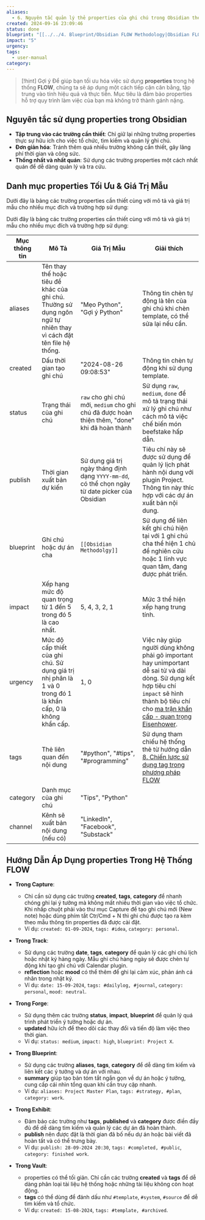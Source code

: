 ```yaml
---
aliases:
  - 6. Nguyên tắc quản lý thẻ properties của ghi chú trong Obsidian theo phương pháp FLOW
created: 2024-09-16 23:09:46
status: done
blueprint: "[[../../4. Blueprint/Obsidian FLOW Methodology|Obsidian FLOW Methodology]]"
impact: "5"
urgency: 
tags:
  - user-manual
category: 
---
```


> [!hint] Gợi ý
> Để giúp bạn tối ưu hóa việc sử dụng **properties** trong hệ thống **FLOW**, chúng ta sẽ áp dụng một cách tiếp cận cân bằng, tập trung vào tính hiệu quả và thực tiễn. Mục tiêu là đảm bảo properties hỗ trợ quy trình làm việc của bạn mà không trở thành gánh nặng.

## Nguyên tắc sử dụng properties trong Obsidian

- **Tập trung vào các trường cần thiết**: Chỉ giữ lại những trường properties thực sự hữu ích cho việc tổ chức, tìm kiếm và quản lý ghi chú.
- **Đơn giản hóa**: Tránh thêm quá nhiều trường không cần thiết, gây lãng phí thời gian và công sức.
- **Thống nhất và nhất quán**: Sử dụng các trường properties một cách nhất quán để dễ dàng quản lý và tra cứu.

## Danh mục properties Tối Ưu & Giá Trị Mẫu

Dưới đây là bảng các trường properties cần thiết cùng với mô tả và giá trị mẫu cho nhiều mục đích và trường hợp sử dụng:

Dưới đây là bảng các trường properties cần thiết cùng với mô tả và giá trị mẫu cho nhiều mục đích và trường hợp sử dụng:

| Mục thông tin | **Mô Tả**                                                                                                        | **Giá Trị Mẫu**                                                                                 | Giải thích                                                                                                                                                                                                                                                       |
| ------------- | ---------------------------------------------------------------------------------------------------------------- | ----------------------------------------------------------------------------------------------- | ---------------------------------------------------------------------------------------------------------------------------------------------------------------------------------------------------------------------------------------------------------------- |
| aliases       | Tên thay thế hoặc tiêu đề khác của ghi chú. Thường sử dụng ngôn ngữ tự nhiên thay vì cách đặt tên file hệ thống. | "Mẹo Python", "Gợi ý Python"                                                                    | Thông tin chèn tự động là tên của ghi chú khi chèn template, có thể sửa lại nếu cần.                                                                                                                                                                             |
| created       | Dấu thời gian tạo ghi chú                                                                                        | "2024-08-26 09:08:53"                                                                           | Thông tin chèn tự động khi sử dụng template.                                                                                                                                                                                                                     |
| status        | Trạng thái của ghi chú                                                                                           | `raw` cho ghi chú mới, `medium` cho ghi chú đã được hoàn thiện thêm, "done" khi đã hoàn thành   | Sử dụng `raw`, `medium`, `done` để mô tả trạng thái xử lý ghi chú như cách mô tả việc chế biến món beefstake hấp dẫn.                                                                                                                                            |
| publish       | Thời gian xuất bản dự kiến                                                                                       | Sử dụng giá trị ngày tháng định dạng `YYYY-mm-dd`, có thể chọn ngày từ date picker của Obsidian | Tiêu chí này sẽ được sử dụng để quản lý lịch phát hành nội dung với plugin Project. Thông tin này thíc hợp với các dự án xuất bản nội dung.                                                                                                                      |
| blueprint     | Ghi chú hoặc dự án cha                                                                                           | `[[Obsidian Methodolgy]]`                                                                       | Sử dụng để liên kết ghi chú hiện tại với 1 ghi chú cha thể hiện 1 chủ đề nghiên cứu hoặc 1 lĩnh vực quan tâm, đang được phát triển.                                                                                                                              |
| impact        | Xếp hạng mức độ quan trọng từ 1 đến 5 trong đó 5 là cao nhất.                                                    | 5, 4, 3, 2, 1                                                                                   | Mức 3 thể hiện xếp hạng trung tính.                                                                                                                                                                                                                              |
| urgency       | Mức độ cấp thiết của ghi chú. Sử dụng giá trị nhị phân là 1 và 0 trong đó 1 là khẩn cấp, 0 là không khẩn cấp.    | 1, 0                                                                                            | Việc này giúp người dùng không phải gõ important hay unimportant dễ sai từ và dài dòng. Sử dụng kết hợp tiêu chí `impact` sẽ hình thành bộ tiêu chí cho [ma trận khẩn cấp - quan trọng  Eisenhower](https://todoist.com/productivity-methods/eisenhower-matrix). |
| tags          | Thẻ liên quan đến nội dung                                                                                       | "#python", "#tips", "#programming"                                                              | Sử dụng tham chiếu hệ thống thẻ từ hướng dẫn [8. Chiến lược sử dụng tag trong phương pháp FLOW](8.%20Chiến%20lược%20sử%20dụng%20tag%20trong%20phương%20pháp%20FLOW.md)                                                                                           |
| category      | Danh mục của ghi chú                                                                                             | "Tips", "Python"                                                                                |                                                                                                                                                                                                                                                                  |
| channel       | Kênh sẽ xuất bản nội dung (nếu có)                                                                               | "LinkedIn", "Facebook", "Substack"                                                              |                                                                                                                                                                                                                                                                  |
## Hướng Dẫn Áp Dụng properties Trong Hệ Thống FLOW

- **Trong Capture**:

    - Chỉ cần sử dụng các trường **created**, **tags**, **category** để nhanh chóng ghi lại ý tưởng mà không mất nhiều thời gian vào việc tổ chức. Khi nhấp chuột phải vào thư mục Capture để tạo ghi chú mới (New note) hoặc dùng phím tắt Ctr/Cmd + N thì ghi chú được tạo ra kèm theo mẫu thông tin properties đã được cài đặt.
    - Ví dụ: `created: 01-09-2024`, `tags: #idea`, `category: personal`.

- **Trong Track**:

	- Sử dụng các trường **date**, **tags**, **category** để quản lý các ghi chú lịch hoặc nhật ký hàng ngày. Mẫu ghi chú hàng ngày sẽ được chèn tự động khi tạo ghi chú với Calendar plugin.
	- **reflection** hoặc **mood** có thể thêm để ghi lại cảm xúc, phản ánh cá nhân trong nhật ký.
	- Ví dụ: `date: 15-09-2024`, `tags: #dailylog, #journal`, `category: personal`, `mood: neutral`.

- **Trong Forge**:

    - Sử dụng thêm các trường **status**, **impact**, **blueprint** để quản lý quá trình phát triển ý tưởng hoặc dự án.
    - **updated** hữu ích để theo dõi các thay đổi và tiến độ làm việc theo thời gian.
    - Ví dụ: `status: medium`, `impact: high`, `blueprint: Project X`.

- **Trong Blueprint**:

    - Sử dụng các trường **aliases**, **tags**, **category** để dễ dàng tìm kiếm và liên kết các ý tưởng và dự án với nhau.
    - **summary** giúp tạo bản tóm tắt ngắn gọn về dự án hoặc ý tưởng, cung cấp cái nhìn tổng quan khi cần truy cập nhanh.
    - Ví dụ: `aliases: Project Master Plan`, `tags: #strategy, #plan`, `category: work`.

- **Trong Exhibit**:

    - Đảm bảo các trường như **tags**, **published** và **category** được điền đầy đủ để dễ dàng tìm kiếm và quản lý các dự án đã hoàn thành.
    - **publish** nên được đặt là thời gian đã bố nếu dự án hoặc bài viết đã hoàn tất và có thể trưng bày.
    - Ví dụ: `publish: 28-09-2024 20:30`, `tags: #completed, #public`, `category: finished work`.

- **Trong Vault**:

    - properties có thể tối giản. Chỉ cần các trường **created** và **tags** để dễ dàng phân loại tài liệu hệ thống hoặc những tài liệu không còn hoạt động.
    - **tags** có thể dùng để đánh dấu như `#template`, `#system`, `#source` để dễ tìm kiếm và tổ chức.
    - Ví dụ: `created: 15-08-2024`, `tags: #template, #archived`.